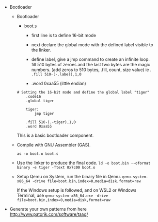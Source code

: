 - Bootloader

    - Bootloader

        - boot.s

            - first line is to define 16-bit mode

            - next declare the global mode with the defined label visible to the linker.

            -  define label, give a jmp command to create an infinite loop. fill 510 bytes of zeroes
            and the last two bytes are the magic numbers. (add zeros to 510 bytes, .fill, count, size value)
            ie . `.fill 510-(-.label),1,0`

            - .word 0xaa55 (little endian)

        ```
        # Setting the 16-bit mode and define the global label "tiger"
            .code16
            .global tiger

            tiger:
                jmp tiger

            .fill 510-(.-tiger),1,0
            .word 0xaa55
        ```

        This is a basic bootloader component.

    - Compile with GNU Assembler (GAS).
        
        `as -o boot.o boot.s`

    - Use the linker to produce the final code.
        `ld -o boot.bin --oformat binary -e tiger -Ttext 0x7c00 boot.o`

    - Setup Qemu on System, run the binary file in Qemu.
        `qemu-system-x86_64 -drive file=boot.bin,index=0,media=disk,format=raw`

        If the Windows setup is followed, and on WSL2 or Windows Terminal, use 
        `qemu-system-x86_64.exe -drive file=boot.bin,index=0,media=disk,format=raw`

- Generate your own patterns from here http://www.patorjk.com/software/taag/